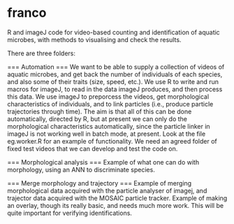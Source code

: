 franco
======

R and imageJ code for video-based counting and identification of aquatic
microbes, with methods to visualising and check the results.

There are three folders:

=== Automation ===
We want to be able to supply a collection of videos of aquatic
microbes, and get back the number of individuals of each species, and
also some of their traits (size, speed, etc.).
We use R to write and run macros for imageJ, to read in the data
imageJ produces, and then process this data.
We use imageJ to preporcess the videos, get morphological
characteristics of individuals, and to link particles (i.e., produce
particle trajectories through time). The aim is that all of this can
be done automatically, directed by R, but at present we can only do
the morphological characteristics automatically, since the particle
linker in imageJ is not working well in batch mode, at present.
Look at the file eg.worker.R for an example of functionality.
We need an agreed folder of fixed test videos that we can develop and test the
code on.



=== Morphological analysis ===
Example of what one can do with morphology, using an ANN to
discriminate species.



=== Merge morphology and trajectory ===
Example of merging morphological data acquired with the particle
analyser of imagej, and trajector data acquired with the MOSAIC
particle tracker.
Example of making an overlay, though its really basic, and needs much
more work. This will be quite important for verifying identifications.
